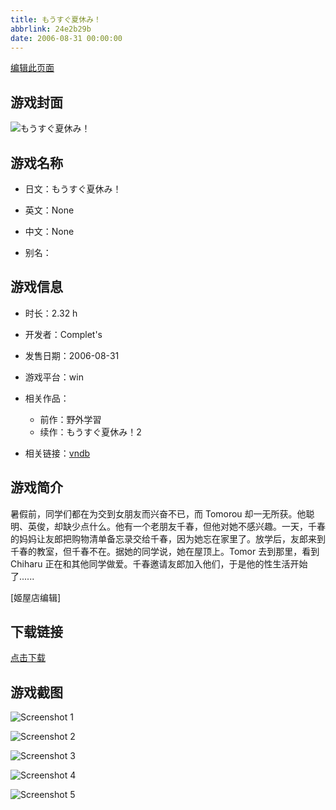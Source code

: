 ```yaml
---
title: もうすぐ夏休み！
abbrlink: 24e2b29b
date: 2006-08-31 00:00:00
---
```

[编辑此页面](https://github.com/ACG-3/ADV3-source/blob/main/source/_posts/games/%E3%82%82%E3%81%86%E3%81%99%E3%81%90%E5%A4%8F%E4%BC%91%E3%81%BF%EF%BC%81.md)

## 游戏封面

![もうすぐ夏休み！](https://pan.timero.xyz/d/onedrive/img_lib_001/%E3%82%82%E3%81%86%E3%81%99%E3%81%90%E5%A4%8F%E4%BC%91%E3%81%BF%EF%BC%81_cover.avif)


## 游戏名称

- 日文：もうすぐ夏休み！
- 英文：None
- 中文：None

- 别名：


## 游戏信息

- 时长：2.32 h
- 开发者：Complet's
- 发售日期：2006-08-31
- 游戏平台：win
- 相关作品：
   - 前作：野外学習
   - 续作：もうすぐ夏休み！2

- 相关链接：[vndb](https://vndb.org/v396)


## 游戏简介

暑假前，同学们都在为交到女朋友而兴奋不已，而 Tomorou 却一无所获。他聪明、英俊，却缺少点什么。他有一个老朋友千春，但他对她不感兴趣。一天，千春的妈妈让友郎把购物清单备忘录交给千春，因为她忘在家里了。放学后，友郎来到千春的教室，但千春不在。据她的同学说，她在屋顶上。Tomor 去到那里，看到 Chiharu 正在和其他同学做爱。千春邀请友郎加入他们，于是他的性生活开始了......

[姬屋店编辑]


## 下载链接

[点击下载](https://pan.timero.xyz/onedrive/adv_lib_001/%E3%82%82%E3%81%86%E3%81%99%E3%81%90%E5%A4%8F%E4%BC%91%E3%81%BF%EF%BC%81)


## 游戏截图


![Screenshot 1](https://pan.timero.xyz/d/onedrive/img_lib_001/%E3%82%82%E3%81%86%E3%81%99%E3%81%90%E5%A4%8F%E4%BC%91%E3%81%BF%EF%BC%81_Screenshot_1.avif)

![Screenshot 2](https://pan.timero.xyz/d/onedrive/img_lib_001/%E3%82%82%E3%81%86%E3%81%99%E3%81%90%E5%A4%8F%E4%BC%91%E3%81%BF%EF%BC%81_Screenshot_2.avif)

![Screenshot 3](https://pan.timero.xyz/d/onedrive/img_lib_001/%E3%82%82%E3%81%86%E3%81%99%E3%81%90%E5%A4%8F%E4%BC%91%E3%81%BF%EF%BC%81_Screenshot_3.avif)

![Screenshot 4](https://pan.timero.xyz/d/onedrive/img_lib_001/%E3%82%82%E3%81%86%E3%81%99%E3%81%90%E5%A4%8F%E4%BC%91%E3%81%BF%EF%BC%81_Screenshot_4.avif)

![Screenshot 5](https://pan.timero.xyz/d/onedrive/img_lib_001/%E3%82%82%E3%81%86%E3%81%99%E3%81%90%E5%A4%8F%E4%BC%91%E3%81%BF%EF%BC%81_Screenshot_5.avif)

